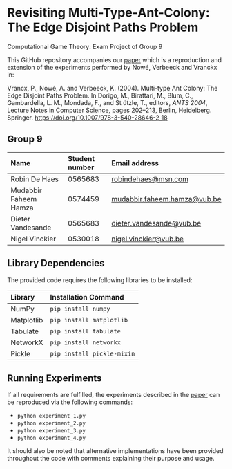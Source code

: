 # Revisiting Multi-Type-Ant-Colony: The Edge Disjoint Paths Problem
Computational Game Theory: Exam Project of Group 9 

This GitHub repository accompanies our [paper](group_9_exam_project_vub.pdf) which is a reproduction and extension of the experiments performed by Nowé, Verbeeck and Vranckx in:

Vrancx, P., Nowé, A. and Verbeeck, K. (2004). Multi-type Ant Colony: The Edge Disjoint Paths Problem. In Dorigo, M., Birattari, M., Blum, C., Gambardella, L. M., Mondada, F., and St  ̈utzle, T., editors, *ANTS 2004*, Lecture Notes in Computer Science, pages 202–213, Berlin, Heidelberg. Springer. https://doi.org/10.1007/978-3-540-28646-2_18

## Group 9

| Name     | Student number                        | Email address                               |
| :---     | :---                          | :---                                |
| Robin De Haes | 0565683 | [robindehaes@msn.com](mailto:robindehaes@msn.com) |
| Mudabbir Faheem Hamza | 0574459 | [mudabbir.faheem.hamza@vub.be](mailto:mudabbir.faheem.hamza@vub.be) |
| Dieter Vandesande | 0565683 | [dieter.vandesande@vub.be](mailto:dieter.vandesande@vub.be) | |
| Nigel Vinckier | 0530018 | [nigel.vinckier@vub.be](mailto:nigel.vinckier@vub.be) |

## Library Dependencies

The provided code requires the following libraries to be installed:

| Library     | Installation Command                        |
| :---     | :---                          |
| NumPy | ```pip install numpy``` |
| Matplotlib | ```pip install matplotlib``` | 
| Tabulate | ```pip install tabulate``` |
| NetworkX | ```pip install networkx``` | 
| Pickle | ```pip install pickle-mixin``` | 

## Running Experiments

If all requirements are fulfilled, the experiments described in the [paper](group_9_exam_project_vub.pdf) can be reproduced via the following commands:  
- ```python experiment_1.py```
- ```python experiment_2.py```
- ```python experiment_3.py```
- ```python experiment_4.py```

It should also be noted that alternative implementations have been provided throughout the code with comments explaining their purpose and usage.
